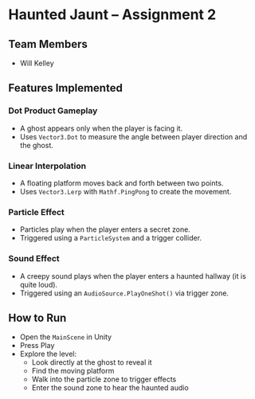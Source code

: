 # Haunted Jaunt – Assignment 2

## Team Members
- Will Kelley

## Features Implemented

### Dot Product Gameplay
- A ghost appears only when the player is facing it.
- Uses `Vector3.Dot` to measure the angle between player direction and the ghost.

### Linear Interpolation
- A floating platform moves back and forth between two points.
- Uses `Vector3.Lerp` with `Mathf.PingPong` to create the movement.

### Particle Effect
- Particles play when the player enters a secret zone.
- Triggered using a `ParticleSystem` and a trigger collider.

### Sound Effect
- A creepy sound plays when the player enters a haunted hallway (it is quite loud).
- Triggered using an `AudioSource.PlayOneShot()` via trigger zone.

## How to Run
- Open the `MainScene` in Unity
- Press Play
- Explore the level:
  - Look directly at the ghost to reveal it
  - Find the moving platform
  - Walk into the particle zone to trigger effects
  - Enter the sound zone to hear the haunted audio
